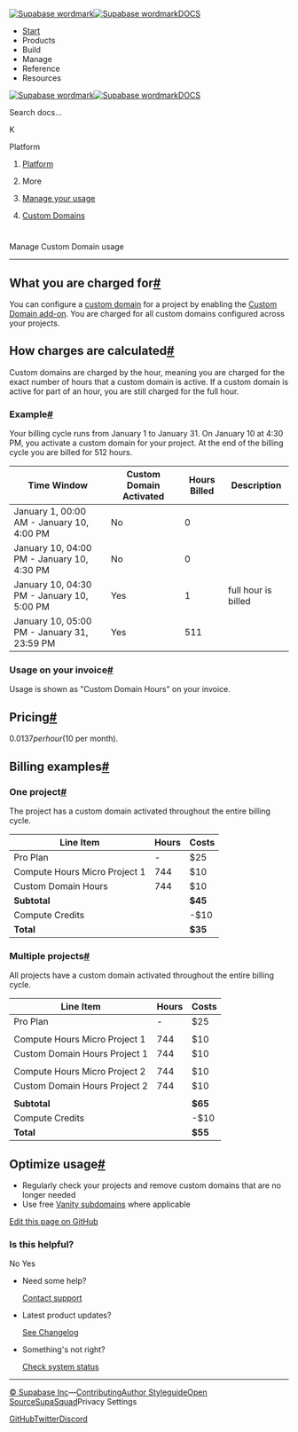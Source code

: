 [![Supabase wordmark](https://supabase.com/docs/_next/image?url=%2Fdocs%2Fsupabase-dark.svg&w=256&q=75&dpl=dpl_5BYG5BkQhU19GEfZfhcgAbeGcRQo)![Supabase wordmark](https://supabase.com/docs/_next/image?url=%2Fdocs%2Fsupabase-light.svg&w=256&q=75&dpl=dpl_5BYG5BkQhU19GEfZfhcgAbeGcRQo)DOCS](https://supabase.com/docs)

-   [Start](https://supabase.com/docs/guides/getting-started)
-   Products
-   Build
-   Manage
-   Reference
-   Resources

[![Supabase wordmark](https://supabase.com/docs/_next/image?url=%2Fdocs%2Fsupabase-dark.svg&w=256&q=75&dpl=dpl_5BYG5BkQhU19GEfZfhcgAbeGcRQo)![Supabase wordmark](https://supabase.com/docs/_next/image?url=%2Fdocs%2Fsupabase-light.svg&w=256&q=75&dpl=dpl_5BYG5BkQhU19GEfZfhcgAbeGcRQo)DOCS](https://supabase.com/docs)

Search docs...

K

Platform

1.  [Platform](https://supabase.com/docs/guides/platform)

3.  More

5.  [Manage your usage](https://supabase.com/docs/guides/platform/manage-your-usage)

7.  [Custom Domains](https://supabase.com/docs/guides/platform/manage-your-usage/custom-domains)

# 

Manage Custom Domain usage

* * *

## What you are charged for[#](#what-you-are-charged-for)

You can configure a [custom domain](https://supabase.com/docs/guides/platform/custom-domains) for a project by enabling the [Custom Domain add-on](https://supabase.com/dashboard/project/_/settings/addons?panel=customDomain). You are charged for all custom domains configured across your projects.

## How charges are calculated[#](#how-charges-are-calculated)

Custom domains are charged by the hour, meaning you are charged for the exact number of hours that a custom domain is active. If a custom domain is active for part of an hour, you are still charged for the full hour.

### Example[#](#example)

Your billing cycle runs from January 1 to January 31. On January 10 at 4:30 PM, you activate a custom domain for your project. At the end of the billing cycle you are billed for 512 hours.

| Time Window | Custom Domain Activated | Hours Billed | Description |
| --- | --- | --- | --- |
| January 1, 00:00 AM - January 10, 4:00 PM | No | 0 |  |
| January 10, 04:00 PM - January 10, 4:30 PM | No | 0 |  |
| January 10, 04:30 PM - January 10, 5:00 PM | Yes | 1 | full hour is billed |
| January 10, 05:00 PM - January 31, 23:59 PM | Yes | 511 |  |

### Usage on your invoice[#](#usage-on-your-invoice)

Usage is shown as "Custom Domain Hours" on your invoice.

## Pricing[#](#pricing)

$0.0137 per hour ($10 per month).

## Billing examples[#](#billing-examples)

### One project[#](#one-project)

The project has a custom domain activated throughout the entire billing cycle.

| Line Item | Hours | Costs |
| --- | --- | --- |
| Pro Plan | \- | $25 |
| Compute Hours Micro Project 1 | 744 | $10 |
| Custom Domain Hours | 744 | $10 |
| **Subtotal** |  | **$45** |
| Compute Credits |  | \-$10 |
| **Total** |  | **$35** |

### Multiple projects[#](#multiple-projects)

All projects have a custom domain activated throughout the entire billing cycle.

| Line Item | Hours | Costs |
| --- | --- | --- |
| Pro Plan | \- | $25 |
|  |  |  |
| Compute Hours Micro Project 1 | 744 | $10 |
| Custom Domain Hours Project 1 | 744 | $10 |
|  |  |  |
| Compute Hours Micro Project 2 | 744 | $10 |
| Custom Domain Hours Project 2 | 744 | $10 |
|  |  |  |
| **Subtotal** |  | **$65** |
| Compute Credits |  | \-$10 |
| **Total** |  | **$55** |

## Optimize usage[#](#optimize-usage)

-   Regularly check your projects and remove custom domains that are no longer needed
-   Use free [Vanity subdomains](https://supabase.com/docs/guides/platform/custom-domains#vanity-subdomains) where applicable

[Edit this page on GitHub](https://github.com/supabase/supabase/blob/master/apps/docs/content/guides/platform/manage-your-usage/custom-domains.mdx)

### Is this helpful?

No Yes

-   Need some help?
    
    [Contact support](https://supabase.com/support)
-   Latest product updates?
    
    [See Changelog](https://supabase.com/changelog)
-   Something's not right?
    
    [Check system status](https://status.supabase.com/)

* * *

[© Supabase Inc](https://supabase.com/)—[Contributing](https://github.com/supabase/supabase/blob/master/apps/docs/DEVELOPERS.md)[Author Styleguide](https://github.com/supabase/supabase/blob/master/apps/docs/CONTRIBUTING.md)[Open Source](https://supabase.com/open-source)[SupaSquad](https://supabase.com/supasquad)Privacy Settings

[GitHub](https://github.com/supabase/supabase)[Twitter](https://twitter.com/supabase)[Discord](https://discord.supabase.com/)